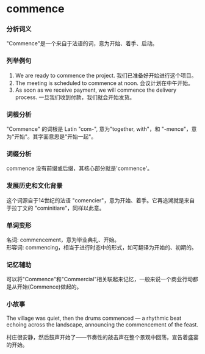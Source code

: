 # commence

### 分析词义

  

"Commence"是一个来自于法语的词，意为开始、着手、启动。

  

### 列举例句

  

1.  We are ready to commence the project. 我们已准备好开始进行这个项目。
2.  The meeting is scheduled to commence at noon. 会议计划在中午开始。
3.  As soon as we receive payment, we will commence the delivery process. 一旦我们收到付款，我们就会开始发货。

  

### 词根分析

  

"Commence" 的词根是 Latin "com-", 意为"together, with"，和 "-mence"，意为"开始"。其字面意思是"开始一起"。

  

### 词缀分析

  

commence 没有前缀或后缀，其核心部分就是'commence'。

  

### 发展历史和文化背景

  

这个词源自于14世纪的法语 "comencier"，意为开始、着手。它再追溯就是来自于拉丁文的 "cominitiare"，同样以此意。

  

### 单词变形

  

名词: commencement，意为毕业典礼、开始。  
形容词: commencing，相当于进行时态中的形式，如可翻译为开始的、初期的。

  

### 记忆辅助

  

可以将"Commence"和"Commercial"相关联起来记忆，一般来说一个商业行动都是从开始(Commence)做起的。

  

### 小故事

  

The village was quiet, then the drums commenced — a rhythmic beat echoing across the landscape, announcing the commencement of the feast.

  

村庄很安静，然后鼓声开始了——节奏性的敲击声在整个景观中回荡，宣告着盛宴的开始。
